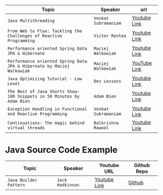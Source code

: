 | Topic                                                                   | Speaker              | url                                                                           |
|-------------------------------------------------------------------------|----------------------|-------------------------------------------------------------------------------|
| `Java Multithreading`                                                   | `Venkat Subramaniam` | [Youtube Link](https://www.youtube.com/watch?v=6EQcpkSgsR8&ab_channel=Devoxx) |
| `From Web to Flux: Tackling the Challenges of Reactive Programming`     | `Victor Rentea`      | [Youtube Link](https://www.youtube.com/watch?v=wsgJU5S1rRY)                   |
| `Performance oriented Spring Data JPA & Hibernate`                      | `Maciej Walkowiak`   | [Youtube Link](https://www.youtube.com/watch?v=exqfB1WaqIw&t=711s)            |
| `Performance oriented Spring Data JPA & Hibernate by Maciej Walkowiak`  | `Maciej Walkowiak`   | [YouTube Link](https://www.youtube.com/watch?v=L9ZOgX-3LTQ)                   |
| `Java Optimizing Tutorial - Low Level`                                  | `Dev Lessons`        | [Youtube Link](https://www.youtube.com/watch?v=SNCXp5ilYaA)                   |
| `The Best of Java Shorts Show: 100 Snippets in 50 Minutes by Adam Bien` | `Adam Bien`          | [Youtube Link](https://www.youtube.com/watch?v=t03DOhiTPkc)                   |
| `Exception Handling in Functional and Reactive Programming`             | `Venkat Subramaniam` | [Youtube Link](https://www.youtube.com/watch?v=1qdANLdLddk)                   |
| `Continuations: The magic behind virtual threads`                       | `Balkrishna Rawool`  | [Youtube Link](https://www.youtube.com/watch?v=HQsYsUac51g)                   |


# Java Source Code Example 
| Topic                  | Speaker          | Youtube URL                                                                   | Github Repo                                                   |
|------------------------|------------------|-------------------------------------------------------------------------------|---------------------------------------------------------------|
| `Java Builder Pattern` | `Jack Hodkinson` | [Youtube Link](https://www.youtube.com/watch?v=6EQcpkSgsR8&ab_channel=Devoxx) | [Github](https://github.com/jrhodkinson/youtube-190-builders) |




